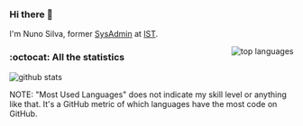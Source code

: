 ### Hi there 👋

I'm Nuno Silva,
former
[SysAdmin](https://en.wikipedia.org/wiki/System_administrator) at [IST](http://tecnico.ulisboa.pt/).


<a href="https://github.com/anuraghazra/github-readme-stats">
<img title="top languages" align="right"
src="https://github-readme-stats.vercel.app/api/top-langs/?username=nuno-silva&layout=default&hide_border=true"
>
</a>

### :octocat: All the statistics

 ![github stats](https://github-readme-stats.vercel.app/api?username=nuno-silva&show_icons=true&hide_title=true&count_private=true&hide_border=true&hide=stars)
 <!--
 ![total commits](https://github-readme-stats.vercel.app/api?username=nuno-silva&show_icons=true&hide_title=true&count_private=true&hide_border=true&hide=stars,prs,issues,contribs&hide_rank=true&include_all_commits=true)
 -->

NOTE: "Most Used Languages" does not indicate my skill level or anything like that.
It's a GitHub metric of which languages have the most code on GitHub.


<!--
**nuno-silva/nuno-silva** is a ✨ _special_ ✨ repository because its `README.md` (this file) appears on your GitHub profile.

Here are some ideas to get you started:

- 🔭 I’m currently working on ...
- 🌱 I’m currently learning ...
- 👯 I’m looking to collaborate on ...
- 🤔 I’m looking for help with ...
- 💬 Ask me about ...
- 📫 How to reach me: ...
- 😄 Pronouns: ...
- ⚡ Fun fact: ...
-->
